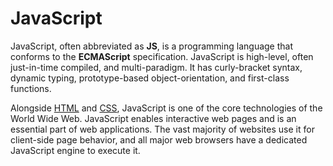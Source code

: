 # JavaScript

JavaScript, often abbreviated as **JS**, is a programming language that conforms to the **ECMAScript** specification. JavaScript is high-level, often just-in-time compiled, and multi-paradigm. It has curly-bracket syntax, dynamic typing, prototype-based object-orientation, and first-class functions.

Alongside [HTML](/wiki/HTML) and [CSS](/wiki/CSS), JavaScript is one of the core technologies of the World Wide Web. JavaScript enables interactive web pages and is an essential part of web applications. The vast majority of websites use it for client-side page behavior, and all major web browsers have a dedicated JavaScript engine to execute it.